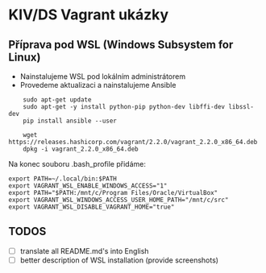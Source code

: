 # KIV/DS Vagrant ukázky

## Příprava pod WSL (Windows Subsystem for Linux)

* Nainstalujeme WSL pod lokálním administrátorem
* Provedeme aktualizaci a nainstalujeme Ansible
```
    sudo apt-get update
    sudo apt-get -y install python-pip python-dev libffi-dev libssl-dev
    pip install ansible --user

    wget https://releases.hashicorp.com/vagrant/2.2.0/vagrant_2.2.0_x86_64.deb
    dpkg -i vagrant_2.2.0_x86_64.deb
```
Na konec souboru .bash_profile přidáme:

```
export PATH=~/.local/bin:$PATH
export VAGRANT_WSL_ENABLE_WINDOWS_ACCESS="1"
export PATH="$PATH:/mnt/c/Program Files/Oracle/VirtualBox"
export VAGRANT_WSL_WINDOWS_ACCESS_USER_HOME_PATH="/mnt/c/src"
export VAGRANT_WSL_DISABLE_VAGRANT_HOME="true"
```

## TODOS
- [ ] translate all README.md's into English
- [ ] better description of WSL installation (provide screenshots)
